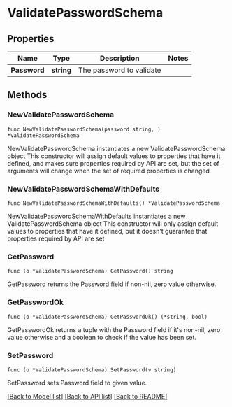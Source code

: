 # ValidatePasswordSchema

## Properties

Name | Type | Description | Notes
------------ | ------------- | ------------- | -------------
**Password** | **string** | The password to validate | 

## Methods

### NewValidatePasswordSchema

`func NewValidatePasswordSchema(password string, ) *ValidatePasswordSchema`

NewValidatePasswordSchema instantiates a new ValidatePasswordSchema object
This constructor will assign default values to properties that have it defined,
and makes sure properties required by API are set, but the set of arguments
will change when the set of required properties is changed

### NewValidatePasswordSchemaWithDefaults

`func NewValidatePasswordSchemaWithDefaults() *ValidatePasswordSchema`

NewValidatePasswordSchemaWithDefaults instantiates a new ValidatePasswordSchema object
This constructor will only assign default values to properties that have it defined,
but it doesn't guarantee that properties required by API are set

### GetPassword

`func (o *ValidatePasswordSchema) GetPassword() string`

GetPassword returns the Password field if non-nil, zero value otherwise.

### GetPasswordOk

`func (o *ValidatePasswordSchema) GetPasswordOk() (*string, bool)`

GetPasswordOk returns a tuple with the Password field if it's non-nil, zero value otherwise
and a boolean to check if the value has been set.

### SetPassword

`func (o *ValidatePasswordSchema) SetPassword(v string)`

SetPassword sets Password field to given value.



[[Back to Model list]](../README.md#documentation-for-models) [[Back to API list]](../README.md#documentation-for-api-endpoints) [[Back to README]](../README.md)


